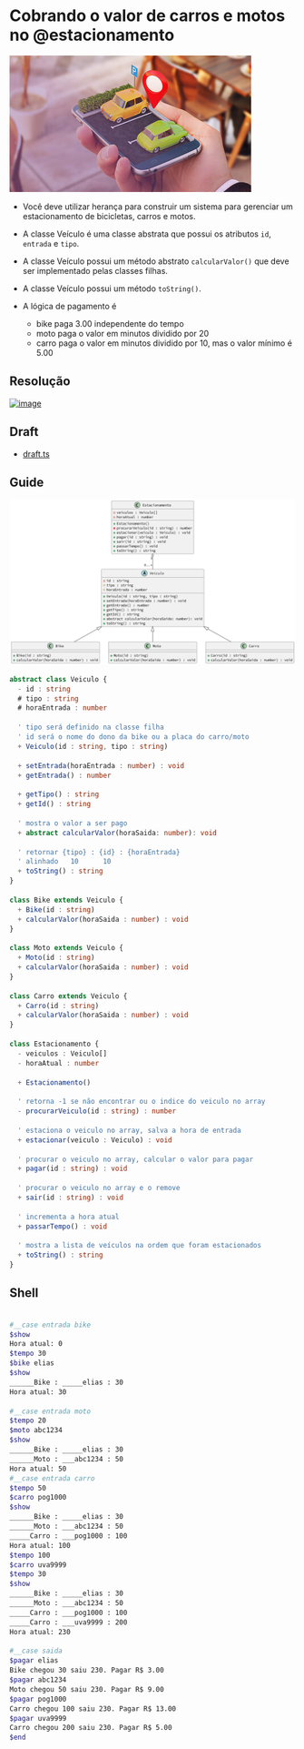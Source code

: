 # Cobrando o valor de carros e motos no @estacionamento

![_](cover.jpg)

- Você deve utilizar herança para construir um sistema para gerenciar um estacionamento de bicicletas, carros e motos.
- A classe Veículo é uma classe abstrata que possui os atributos `id`, `entrada` e `tipo`.
- A classe Veículo possui um método abstrato `calcularValor()` que deve ser implementado pelas classes filhas.
- A classe Veículo possui um método `toString()`.

- A lógica de pagamento é
  - bike paga 3.00 independente do tempo
  - moto paga o valor em minutos dividido por 20
  - carro paga o valor em minutos dividido por 10, mas o valor mínimo é 5.00

## Resolução

[![image](https://user-images.githubusercontent.com/4747652/282258761-fc22aa99-0758-40e7-96a7-75eda3bcc772.png)](https://www.youtube.com/watch?v=6eFGKyJMCE4)

## Draft

- [draft.ts](.cache/draft.ts)

## Guide

![_](diagrama.png)

<!-- load diagrama.puml fenced=ts:filter -->

```ts
abstract class Veiculo {
  - id : string
  # tipo : string
  # horaEntrada : number

  ' tipo será definido na classe filha
  ' id será o nome do dono da bike ou a placa do carro/moto
  + Veiculo(id : string, tipo : string)

  + setEntrada(horaEntrada : number) : void
  + getEntrada() : number

  + getTipo() : string
  + getId() : string

  ' mostra o valor a ser pago
  + abstract calcularValor(horaSaida: number): void

  ' retornar {tipo} : {id} : {horaEntrada}
  ' alinhado   10      10
  + toString() : string
}

class Bike extends Veiculo {
  + Bike(id : string)
  + calcularValor(horaSaida : number) : void
}

class Moto extends Veiculo {
  + Moto(id : string)
  + calcularValor(horaSaida : number) : void
}

class Carro extends Veiculo {
  + Carro(id : string)
  + calcularValor(horaSaida : number) : void
}

class Estacionamento {
  - veiculos : Veiculo[]
  - horaAtual : number

  + Estacionamento()

  ' retorna -1 se não encontrar ou o indice do veiculo no array
  - procurarVeiculo(id : string) : number

  ' estaciona o veiculo no array, salva a hora de entrada
  + estacionar(veiculo : Veiculo) : void

  ' procurar o veiculo no array, calcular o valor para pagar
  + pagar(id : string) : void

  ' procurar o veiculo no array e o remove
  + sair(id : string) : void

  ' incrementa a hora atual
  + passarTempo() : void

  ' mostra a lista de veículos na ordem que foram estacionados
  + toString() : string
}

```

<!-- load -->

## Shell

```sh

#__case entrada bike
$show
Hora atual: 0
$tempo 30
$bike elias
$show
______Bike : _____elias : 30
Hora atual: 30

#__case entrada moto
$tempo 20
$moto abc1234
$show
______Bike : _____elias : 30
______Moto : ___abc1234 : 50
Hora atual: 50
#__case entrada carro
$tempo 50
$carro pog1000
$show
______Bike : _____elias : 30
______Moto : ___abc1234 : 50
_____Carro : ___pog1000 : 100
Hora atual: 100
$tempo 100
$carro uva9999
$tempo 30
$show
______Bike : _____elias : 30
______Moto : ___abc1234 : 50
_____Carro : ___pog1000 : 100
_____Carro : ___uva9999 : 200
Hora atual: 230

#__case saida
$pagar elias
Bike chegou 30 saiu 230. Pagar R$ 3.00
$pagar abc1234
Moto chegou 50 saiu 230. Pagar R$ 9.00
$pagar pog1000
Carro chegou 100 saiu 230. Pagar R$ 13.00
$pagar uva9999
Carro chegou 200 saiu 230. Pagar R$ 5.00
$end
```
